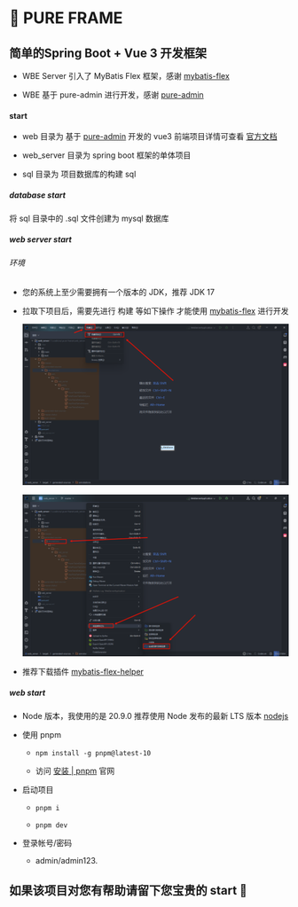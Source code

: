 # 👀 PURE FRAME

## 简单的Spring Boot + Vue 3 开发框架

* WBE Server 引入了 MyBatis Flex 框架，感谢 [mybatis-flex](https://github.com/mybatis-flex/mybatis-flex)

* WBE 基于 pure-admin 进行开发，感谢 [pure-admin](https://github.com/pure-admin/vue-pure-admin)

#### start

* web 目录为 基于 [pure-admin](https://github.com/pure-admin/vue-pure-admin) 开发的 vue3 前端项目详情可查看 [官方文档](https://pure-admin.cn/)

* web_server 目录为 spring boot 框架的单体项目
* sql 目录为 项目数据库的构建 sql

##### database start

将 sql 目录中的 .sql 文件创建为 mysql 数据库

##### web server start

###### 环境

* 您的系统上至少需要拥有一个版本的 JDK，推荐 JDK 17

* 拉取下项目后，需要先进行 构建 等如下操作 才能使用  [mybatis-flex](https://github.com/mybatis-flex/mybatis-flex) 进行开发

  ![build_project](.\document\resource\build_project.png)

  ![mark_directory_as_generated_source_code](.\document\resource\mark_directory_as_generated_source_code.png)

* 推荐下载插件 [mybatis-flex-helper](https://plugins.jetbrains.com/plugin/22165-mybatis-flex-helper)

##### web start

* Node 版本，我使用的是 20.9.0 推荐使用 Node 发布的最新 LTS 版本 [nodejs](https://nodejs.org/en/download)

* 使用 pnpm 

  * ```shell
    npm install -g pnpm@latest-10
    ```

  * 访问 [安装 | pnpm](https://pnpm.io/zh/installation) 官网

* 启动项目

  * ```shell
    pnpm i
    ```

  * ```shell
    pnpm dev
    ```

* 登录帐号/密码
  * admin/admin123.

## 如果该项目对您有帮助请留下您宝贵的 start 🫶
